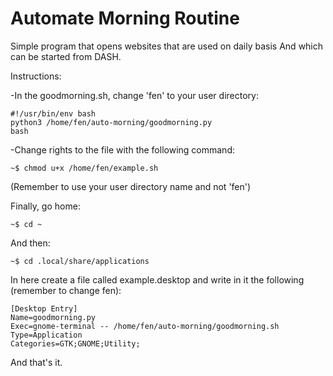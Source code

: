 # Automate Morning Routine

Simple program that opens websites that are used on daily basis And which can be started from DASH.

Instructions:

-In the goodmorning.sh, change 'fen' to your user directory:

	#!/usr/bin/env bash
	python3 /home/fen/auto-morning/goodmorning.py
	bash

-Change rights to the file with the following command:

	~$ chmod u+x /home/fen/example.sh
	
(Remember to use your user directory name and not 'fen')

Finally, go home:

	~$ cd ~
	
And then:

	~$ cd .local/share/applications

In here create a file called example.desktop and write in it the following (remember to change fen):

	[Desktop Entry]
	Name=goodmorning.py
	Exec=gnome-terminal -- /home/fen/auto-morning/goodmorning.sh
	Type=Application
	Categories=GTK;GNOME;Utility;

And that's it.
